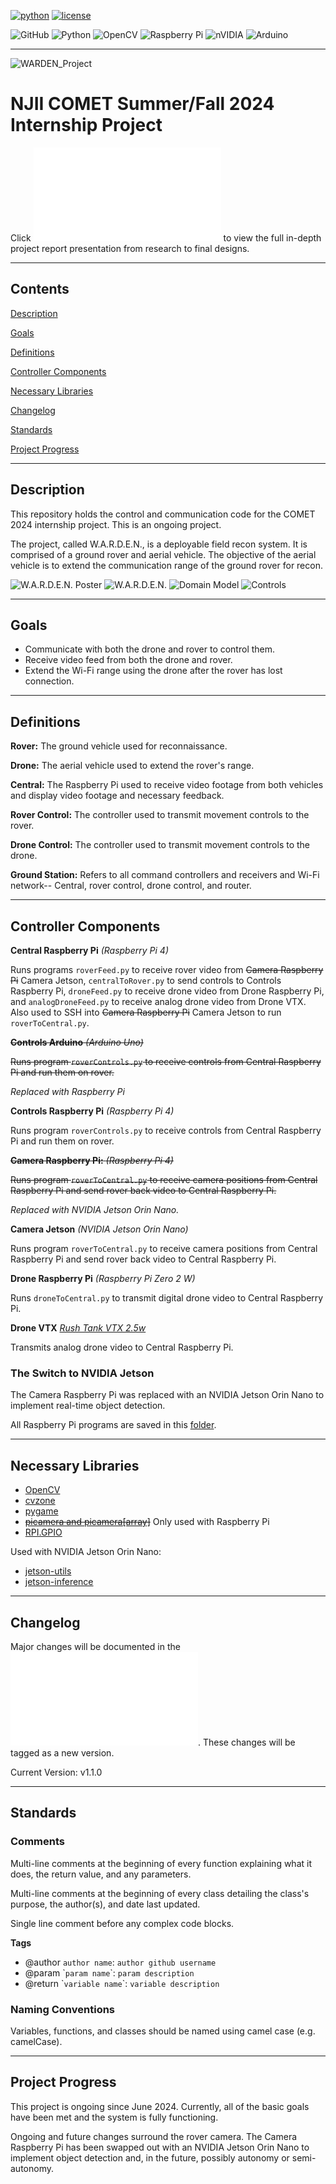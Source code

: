 [![python](https://img.shields.io/badge/python-3.10-blue.svg?style=flat&logo=python&logoColor=blue)](https://pypi.org/project/cookiecutter/)
[![license](https://img.shields.io/badge/license-mit-green.svg?logo=cachet&style=flat&logoColor=green)](https://choosealicense.com/licenses/)

![GitHub](https://img.shields.io/badge/github-%23121011.svg?style=for-the-badge&logo=github&logoColor=white)
![Python](https://img.shields.io/badge/python-3670A0?style=for-the-badge&logo=python&logoColor=ffdd54)
![OpenCV](https://img.shields.io/badge/opencv-%23white.svg?style=for-the-badge&logo=opencv&logoColor=white)
![Raspberry Pi](https://img.shields.io/badge/-Raspberry_Pi-C51A4A?style=for-the-badge&logo=Raspberry-Pi)
![nVIDIA](https://img.shields.io/badge/nVIDIA-%2376B900.svg?style=for-the-badge&logo=nVIDIA&logoColor=white)
![Arduino](https://img.shields.io/badge/-Arduino-00979D?style=for-the-badge&logo=Arduino&logoColor=white)

---

![WARDEN_Project](WARDEN_logo.png)

# NJII COMET Summer/Fall 2024 Internship Project

Click ![here](docs/WARDEN_presentation.pdf) to view the full in-depth project report presentation from research to final designs.

---

## Contents

[Description](#description)

[Goals](#goals)

[Definitions](#definitions)

[Controller Components](#controller-components)

[Necessary Libraries](#necessary-libraries)

[Changelog](#changelog)

[Standards](#standards)

[Project Progress](#project-progress)

---

## Description

This repository holds the control and communication code for the COMET 2024 internship project. This is an ongoing project.


The project, called W.A.R.D.E.N., is a deployable field recon system. It is comprised of a ground rover and aerial vehicle. The objective of the aerial vehicle is to extend the communication range of the ground rover for recon.

![W.A.R.D.E.N. Poster](docs/WARDEN_poster.png)
![W.A.R.D.E.N.](docs/WARDEN.png)
![Domain Model](docs/WARDENDomainModel.png)
![Controls](docs/controller_diagram.png)

---

## Goals

- Communicate with both the drone and rover to control them.
- Receive video feed from both the drone and rover.
- Extend the Wi-Fi range using the drone after the rover has lost connection.

---

## Definitions

**Rover:** The ground vehicle used for reconnaissance.


**Drone:** The aerial vehicle used to extend the rover's range.


**Central:** The Raspberry Pi used to receive video footage from both vehicles and display video footage and necessary feedback.


**Rover Control:** The controller used to transmit movement controls to the rover.


**Drone Control:** The controller used to transmit movement controls to the drone.


**Ground Station:** Refers to all command controllers and receivers and Wi-Fi network-- Central, rover control, drone control, and router.

---

## Controller Components

**Central Raspberry Pi** *(Raspberry Pi 4)*

Runs programs `roverFeed.py` to receive rover video from ~~Camera Raspberry Pi~~ Camera Jetson, `centralToRover.py` to send controls to Controls Raspberry Pi, `droneFeed.py` to receive drone video from Drone Raspberry Pi, and `analogDroneFeed.py` to receive analog drone video from Drone VTX. Also used to SSH into ~~Camera Raspberry Pi~~ Camera Jetson to run `roverToCentral.py`.

~~**Controls Arduino**  *(Arduino Uno)*~~

~~Runs program `roverControls.py` to receive controls from Central Raspberry Pi and run them on rover.~~ 

*Replaced with Raspberry Pi*

**Controls Raspberry Pi**  *(Raspberry Pi 4)*

Runs program `roverControls.py` to receive controls from Central Raspberry Pi and run them on rover.

~~**Camera Raspberry Pi:**  *(Raspberry Pi 4)*~~

~~Runs program `roverToCentral.py` to receive camera positions from Central Raspberry Pi and send rover back video to Central Raspberry Pi.~~ 

*Replaced with NVIDIA Jetson Orin Nano.*

**Camera Jetson**  *(NVIDIA Jetson Orin Nano)*

Runs program `roverToCentral.py` to receive camera positions from Central Raspberry Pi and send rover back video to Central Raspberry Pi.

**Drone Raspberry Pi**  *(Raspberry Pi Zero 2 W)*

Runs `droneToCentral.py` to transmit digital drone video to Central Raspberry Pi.

**Drone VTX** *[Rush Tank VTX 2.5w](https://www.amazon.com/Transmitter-Shell-Range-MultiRotor-Racing/dp/B0BRMMLVR2?crid=2CTFRSN8RZNY0&dib=eyJ2IjoiMSJ9.Ep95uNd_KIHQ_NfudOZkjacavk7IkO_HMLPncmSX4hPKJ7Htd1LIK6H60x-WQMAeLTqYsmTw-XttnXRyoeSBf7geDy-LK4m_Ot7ZY2xFTCmQStFHR1gcZK11FN3HuXEgWWCtCvLa-8XcAixjIzq05hXqyFlu579TaomtrKd2cAn0pWcRIo_2wtbg_gsOlwL5Lc7x0el0ZRvYCgYxnk1uQhFR9Y4B7VhYjrmgjpxs0zaKD-AAqNF5AVHNj0A6pspWuaGRUK2ncWSxe_jBvZKSVhbM2KBv1PThUY9bGBp_F8I.aXfZaHTuSs1NUDGYdNQBMw6FXfqc_P9ZIj2S3TazcPQ&dib_tag=se&keywords=rush+tank+solo&qid=1719510570&sprefix=rush+tank+solo%2Caps%2C142&sr=8-1)*

Transmits analog drone video to Central Raspberry Pi.


### The Switch to NVIDIA Jetson
The Camera Raspberry Pi was replaced with an NVIDIA Jetson Orin Nano to implement real-time object detection.

All Raspberry Pi programs are saved in this [folder](src/rover/raspi_cam_archive).

---

## Necessary Libraries

- [OpenCV](https://opencv.org/get-started/)
- [cvzone](https://pypi.org/project/cvzone/)
- [pygame](https://www.pygame.org/news)
- ~~[picamera and picamera[array]](https://picamera.readthedocs.io/en/release-1.13/install.html)~~ Only used with Raspberry Pi
- [RPI.GPIO](https://pypi.org/project/RPi.GPIO/)

Used with NVIDIA Jetson Orin Nano:
- [jetson-utils](https://github.com/dusty-nv/jetson-utils)
- [jetson-inference](https://github.com/dusty-nv/jetson-inference)

---

## Changelog

Major changes will be documented in the ![Changelog](docs/about/changelog.md). These changes will be tagged as a new version.

Current Version: v1.1.0

---

## Standards

### Comments

Multi-line comments at the beginning of every function explaining what it does, the return value, and any parameters.


Multi-line comments at the beginning of every class detailing the class's purpose, the author(s), and date last updated.


Single line comment before any complex code blocks.


**Tags**

- @author `author name`: `author github username`
- @param \``param name`\`: `param description`
- @return \``variable name`\`: `variable description`

### Naming Conventions

Variables, functions, and classes should be named using camel case (e.g. camelCase).

---

## Project Progress

This project is ongoing since June 2024. Currently, all of the basic goals have been met and the system is fully functioning.

Ongoing and future changes surround the rover camera. The Camera Raspberry Pi has been swapped out with an NVIDIA Jetson Orin Nano to implement object detection and, in the future, possibly autonomy or semi-autonomy.